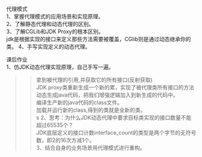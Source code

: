 代理模式<br>
1、掌握代理模式的应用场景和实现原理。<br>
2、了解静态代理和动态代理的区别。<br>
3、了解CGLib和JDK Proxy的根本区别。<br>
jdk是根据实现的接口来定义那些方法需要被覆盖，CGlib则是通过动态继承你的类。
4、手写实现定义的动态代理。<br>

课后作业<br>
1、仿JDK动态代理实现原理，自己手写一遍。<br>
>>拿到被代理的引用,并获取它的所有接口(反射获取)<br>
>>JDK proxy类重新生成一个新的累，实现了被代理类所有接口的方法<br>
>>动态生成java代码，把我们增强逻辑加入到新生成的代码中。<br>
>>编译生产新的java代码的class文件。<br>
>>加载并运行新的class,得到的类就是全新的类。<br>s
2、思考：为什么JDK动态代理中要求目标类实现的接口数量不能超过65535个？<br>
>>JDK底层定义的接口计数interface_count的类型是两个字节的无符号数，即2的16次方减1个。<br>
3、结合自身的业务场景用代理模式进行重构。<br>

